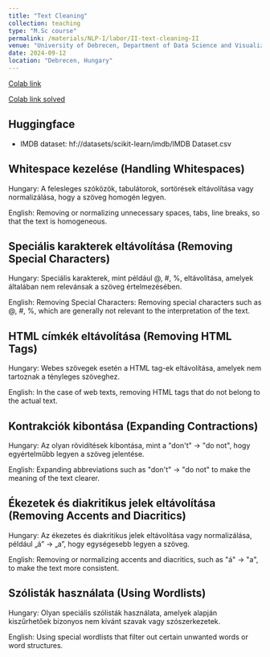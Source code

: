 ```yaml
---
title: "Text Cleaning"
collection: teaching
type: "M.Sc course"
permalink: /materials/NLP-I/labor/II-text-cleaning-II
venue: "University of Debrecen, Department of Data Science and Visualization"
date: 2024-09-12
location: "Debrecen, Hungary"
---
```


[Colab link](https://colab.research.google.com/drive/10-elAxQ67cDiqjnGio_rXMhIkGKkPEGH)

[Colab link solved](https://colab.research.google.com/drive/1cKfM-4epMdRTeiq9uMc2nn11hbtn9XXM?authuser=2)

## Huggingface

- IMDB dataset: hf://datasets/scikit-learn/imdb/IMDB Dataset.csv

## Whitespace kezelése (Handling Whitespaces)

Hungary: A felesleges szóközök, tabulátorok, sortörések eltávolítása vagy normalizálása, hogy a szöveg homogén legyen.

English: Removing or normalizing unnecessary spaces, tabs, line breaks, so that the text is homogeneous.

## Speciális karakterek eltávolítása (Removing Special Characters)

Hungary: Speciális karakterek, mint például @, #, %, eltávolítása, amelyek általában nem relevánsak a szöveg értelmezésében.

English: Removing Special Characters: Removing special characters such as @, #, %, which are generally not relevant to the interpretation of the text.

## HTML címkék eltávolítása (Removing HTML Tags)

Hungary: Webes szövegek esetén a HTML tag-ek eltávolítása, amelyek nem tartoznak a tényleges szöveghez.

English: In the case of web texts, removing HTML tags that do not belong to the actual text.

## Kontrakciók kibontása (Expanding Contractions)

Hungary: Az olyan rövidítések kibontása, mint a "don't" → "do not", hogy egyértelműbb legyen a szöveg jelentése.

English: Expanding abbreviations such as "don't" → "do not" to make the meaning of the text clearer.

## Ékezetek és diakritikus jelek eltávolítása (Removing Accents and Diacritics)

Hungary: Az ékezetes és diakritikus jelek eltávolítása vagy normalizálása, például „á” → „a”, hogy egységesebb legyen a szöveg.

English: Removing or normalizing accents and diacritics, such as "á" → "a", to make the text more consistent.

## Szólisták használata (Using Wordlists)

Hungary: Olyan speciális szólisták használata, amelyek alapján kiszűrhetőek bizonyos nem kívánt szavak vagy szószerkezetek.

English: Using special wordlists that filter out certain unwanted words or word structures.